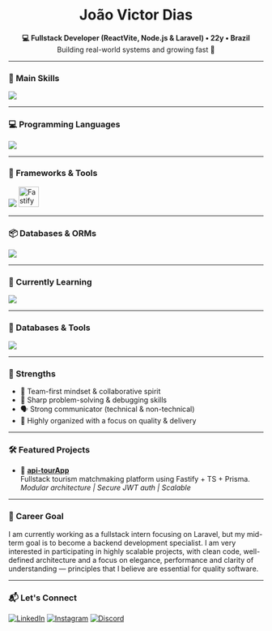 <h1 align="center">João Victor Dias</h1>
<p align="center">
  <strong>💻 Fullstack Developer (ReactVite, Node.js & Laravel) • 22y • Brazil</strong>  
  <br />
  Building real-world systems and growing fast 🚀
</p>

---

### 🚀 Main Skills
<img src="https://skillicons.dev/icons?i=nodejs,ts,react,nextjs,tailwind,prisma&theme=dark" />

---

### 💻 Programming Languages
<img src="https://skillicons.dev/icons?i=js,ts,php,python,java&theme=dark" />

---

### 🧰 Frameworks & Tools
<img src="https://skillicons.dev/icons?i=nextjs,vite,laravel,fastify&theme=dark" />
<img src="https://www.fastify.io/images/fastify-logo-inverted-100.png" width="40" alt="Fastify" />

---

### 📦 Databases & ORMs
<img src="https://skillicons.dev/icons?i=prisma,mysql,postgres&theme=dark" />

---

### 🧠 Currently Learning
<img src="https://skillicons.dev/icons?i=java,spring,docker&theme=dark" />


---

### 💾 Databases & Tools

<img src="https://skillicons.dev/icons?i=mysql,postgres,git,vscode,ubuntu,windows,github&theme=dark" />

---

### 🧠 Strengths

- 🤝 Team-first mindset & collaborative spirit  
- 🧩 Sharp problem-solving & debugging skills  
- 🗣️ Strong communicator (technical & non-technical)  
- 📂 Highly organized with a focus on quality & delivery  

---

### 🛠️ Featured Projects

- 🎯 **[api-tourApp](https://github.com/codebydias/api-tourApp)**  
  Fullstack tourism matchmaking platform using Fastify + TS + Prisma.  
  *Modular architecture | Secure JWT auth | Scalable*

---

### 🎯 Career Goal

I am currently working as a fullstack intern focusing on Laravel, but my mid-term goal is to become a backend development specialist.
I am very interested in participating in highly scalable projects, with clean code, well-defined architecture and a focus on elegance, performance and clarity of understanding — principles that I believe are essential for quality software.

---

### 📬 Let's Connect

[![LinkedIn](https://img.shields.io/badge/LinkedIn-0A66C2?style=for-the-badge&logo=linkedin&logoColor=white)](https://linkedin.com/in/joao-victor-dias-0026a7266)
[![Instagram](https://img.shields.io/badge/Instagram-E4405F?style=for-the-badge&logo=instagram&logoColor=white)](https://instagram.com/jdias_v)
[![Discord](https://img.shields.io/badge/Discord-7289DA?style=for-the-badge&logo=discord&logoColor=white)](https://discord.com/users/1137523691589210163)

